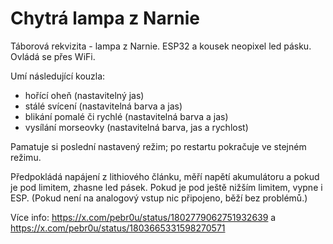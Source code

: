# Chytrá lampa z Narnie 

Táborová rekvizita - lampa z Narnie.
ESP32 a kousek neopixel led pásku.
Ovládá se přes WiFi.

Umí následující kouzla:
* hořící oheň (nastavitelný jas)
* stálé svícení (nastavitelná barva a jas)
* blikání pomalé či rychlé (nastavitelná barva a jas)
* vysílání morseovky (nastavitelná barva, jas a rychlost)

Pamatuje si poslední nastavený režim; po restartu pokračuje ve stejném režimu.

Předpokládá napájení z lithiového článku, měří napětí akumulátoru a pokud je pod limitem, zhasne led pásek. Pokud je pod ještě nižším limitem, vypne i ESP.
(Pokud není na analogový vstup nic připojeno, běží bez problémů.)

Více info: https://x.com/pebr0u/status/1802779062751932639
a https://x.com/pebr0u/status/1803665331598270571
